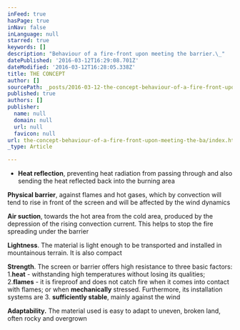 ```yaml
---
inFeed: true
hasPage: true
inNav: false
inLanguage: null
starred: true
keywords: []
description: "Behaviour of a fire-front upon meeting the barrier.\_"
datePublished: '2016-03-12T16:29:08.701Z'
dateModified: '2016-03-12T16:28:05.338Z'
title: THE CONCEPT
author: []
sourcePath: _posts/2016-03-12-the-concept-behaviour-of-a-fire-front-upon-meeting-the-ba.md
published: true
authors: []
publisher:
  name: null
  domain: null
  url: null
  favicon: null
url: the-concept-behaviour-of-a-fire-front-upon-meeting-the-ba/index.html
_type: Article

---
```

* **Heat reflection**, preventing heat radiation from passing through and also sending the heat reflected back into the burning area

**Physical barrier**, against flames and hot gases, which by convection will tend to rise in front of the screen and will be affected by the wind dynamics

**Air suction**, towards the hot area from the cold area, produced by the depression of the rising convection current. This helps to stop the fire spreading under the barrier

**Lightness**. The material is light enough to be transported and installed in mountainous terrain. It is also compact

**Strength**. The screen or barrier offers high resistance to three basic factors:  1\.**heat** - withstanding high temperatures without losing its qualities;  2\.**flames** - it is fireproof and does not catch fire when it comes into contact with flames; or when **mechanically** stressed. Furthermore, its installation systems are 3\. **sufficiently stable**, mainly against the wind

**Adaptability.** The material used is easy to adapt to uneven, broken land, often rocky and overgrown